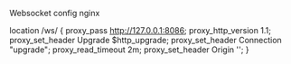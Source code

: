 Websocket config nginx

location /ws/ {
                proxy_pass http://127.0.0.1:8086;
                proxy_http_version 1.1;
                proxy_set_header Upgrade $http_upgrade;
                proxy_set_header Connection "upgrade";
                proxy_read_timeout 2m;
                proxy_set_header Origin '';
        }
